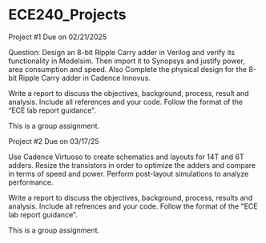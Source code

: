 # ECE240_Projects

Project #1
Due on 02/21/2025

 Question: Design an 8-bit Ripple Carry adder in Verilog and verify its functionality in Modelsim.  Then import it to Synopsys and justify power, area consumption and speed. Also Complete the physical design for the 8-bit Ripple Carry adder in Cadence Innovus. 

Write a report to discuss the objectives, background, process, result and analysis. 
Include all references and your code. Follow the format of the “ECE lab report guidance”. 

This is a group assignment.

Project #2
Due on 03/17/25

Use Cadence Virtuoso to create schematics and layouts for 14T and 6T adders. Resize the transistors in order to optimize the adders and compare in terms of speed and power. Perform post-layout simulations to analyze performance. 

Write a report to discuss the objectives, background, process, results and analysis.
Include all refrences and your code. Follow the format of the "ECE lab report guidance".

This is a group assignment.

 
